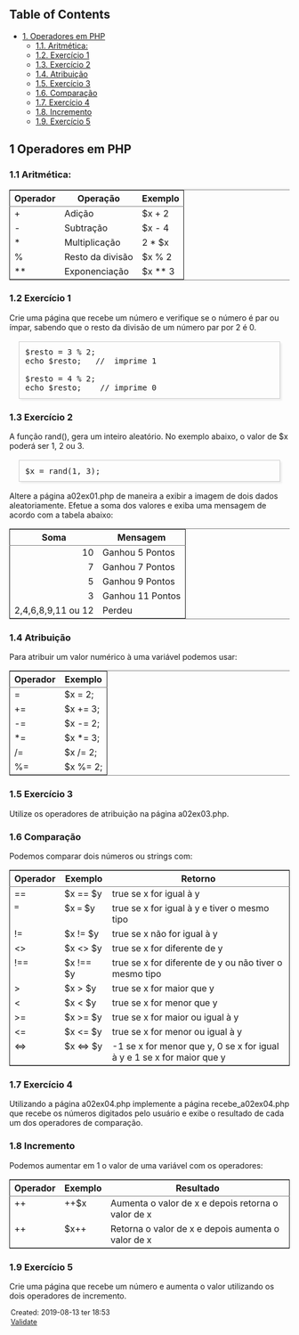 <?xml version="1.0" encoding="utf-8"?>
<!DOCTYPE html PUBLIC "-//W3C//DTD XHTML 1.0 Strict//EN"
"http://www.w3.org/TR/xhtml1/DTD/xhtml1-strict.dtd">
<html xmlns="http://www.w3.org/1999/xhtml" lang="en" xml:lang="en">
<head>
<!-- 2019-08-13 ter 18:53 -->
<meta http-equiv="Content-Type" content="text/html;charset=utf-8" />
<meta name="viewport" content="width=device-width, initial-scale=1" />
<title>&lrm;</title>
<meta name="generator" content="Org mode" />
<style type="text/css">
 <!--/*--><![CDATA[/*><!--*/
  .title  { text-align: center;
             margin-bottom: .2em; }
  .subtitle { text-align: center;
              font-size: medium;
              font-weight: bold;
              margin-top:0; }
  .todo   { font-family: monospace; color: red; }
  .done   { font-family: monospace; color: green; }
  .priority { font-family: monospace; color: orange; }
  .tag    { background-color: #eee; font-family: monospace;
            padding: 2px; font-size: 80%; font-weight: normal; }
  .timestamp { color: #bebebe; }
  .timestamp-kwd { color: #5f9ea0; }
  .org-right  { margin-left: auto; margin-right: 0px;  text-align: right; }
  .org-left   { margin-left: 0px;  margin-right: auto; text-align: left; }
  .org-center { margin-left: auto; margin-right: auto; text-align: center; }
  .underline { text-decoration: underline; }
  #postamble p, #preamble p { font-size: 90%; margin: .2em; }
  p.verse { margin-left: 3%; }
  pre {
    border: 1px solid #ccc;
    box-shadow: 3px 3px 3px #eee;
    padding: 8pt;
    font-family: monospace;
    overflow: auto;
    margin: 1.2em;
  }
  pre.src {
    position: relative;
    overflow: visible;
    padding-top: 1.2em;
  }
  pre.src:before {
    display: none;
    position: absolute;
    background-color: white;
    top: -10px;
    right: 10px;
    padding: 3px;
    border: 1px solid black;
  }
  pre.src:hover:before { display: inline;}
  /* Languages per Org manual */
  pre.src-asymptote:before { content: 'Asymptote'; }
  pre.src-awk:before { content: 'Awk'; }
  pre.src-C:before { content: 'C'; }
  /* pre.src-C++ doesn't work in CSS */
  pre.src-clojure:before { content: 'Clojure'; }
  pre.src-css:before { content: 'CSS'; }
  pre.src-D:before { content: 'D'; }
  pre.src-ditaa:before { content: 'ditaa'; }
  pre.src-dot:before { content: 'Graphviz'; }
  pre.src-calc:before { content: 'Emacs Calc'; }
  pre.src-emacs-lisp:before { content: 'Emacs Lisp'; }
  pre.src-fortran:before { content: 'Fortran'; }
  pre.src-gnuplot:before { content: 'gnuplot'; }
  pre.src-haskell:before { content: 'Haskell'; }
  pre.src-hledger:before { content: 'hledger'; }
  pre.src-java:before { content: 'Java'; }
  pre.src-js:before { content: 'Javascript'; }
  pre.src-latex:before { content: 'LaTeX'; }
  pre.src-ledger:before { content: 'Ledger'; }
  pre.src-lisp:before { content: 'Lisp'; }
  pre.src-lilypond:before { content: 'Lilypond'; }
  pre.src-lua:before { content: 'Lua'; }
  pre.src-matlab:before { content: 'MATLAB'; }
  pre.src-mscgen:before { content: 'Mscgen'; }
  pre.src-ocaml:before { content: 'Objective Caml'; }
  pre.src-octave:before { content: 'Octave'; }
  pre.src-org:before { content: 'Org mode'; }
  pre.src-oz:before { content: 'OZ'; }
  pre.src-plantuml:before { content: 'Plantuml'; }
  pre.src-processing:before { content: 'Processing.js'; }
  pre.src-python:before { content: 'Python'; }
  pre.src-R:before { content: 'R'; }
  pre.src-ruby:before { content: 'Ruby'; }
  pre.src-sass:before { content: 'Sass'; }
  pre.src-scheme:before { content: 'Scheme'; }
  pre.src-screen:before { content: 'Gnu Screen'; }
  pre.src-sed:before { content: 'Sed'; }
  pre.src-sh:before { content: 'shell'; }
  pre.src-sql:before { content: 'SQL'; }
  pre.src-sqlite:before { content: 'SQLite'; }
  /* additional languages in org.el's org-babel-load-languages alist */
  pre.src-forth:before { content: 'Forth'; }
  pre.src-io:before { content: 'IO'; }
  pre.src-J:before { content: 'J'; }
  pre.src-makefile:before { content: 'Makefile'; }
  pre.src-maxima:before { content: 'Maxima'; }
  pre.src-perl:before { content: 'Perl'; }
  pre.src-picolisp:before { content: 'Pico Lisp'; }
  pre.src-scala:before { content: 'Scala'; }
  pre.src-shell:before { content: 'Shell Script'; }
  pre.src-ebnf2ps:before { content: 'ebfn2ps'; }
  /* additional language identifiers per "defun org-babel-execute"
       in ob-*.el */
  pre.src-cpp:before  { content: 'C++'; }
  pre.src-abc:before  { content: 'ABC'; }
  pre.src-coq:before  { content: 'Coq'; }
  pre.src-groovy:before  { content: 'Groovy'; }
  /* additional language identifiers from org-babel-shell-names in
     ob-shell.el: ob-shell is the only babel language using a lambda to put
     the execution function name together. */
  pre.src-bash:before  { content: 'bash'; }
  pre.src-csh:before  { content: 'csh'; }
  pre.src-ash:before  { content: 'ash'; }
  pre.src-dash:before  { content: 'dash'; }
  pre.src-ksh:before  { content: 'ksh'; }
  pre.src-mksh:before  { content: 'mksh'; }
  pre.src-posh:before  { content: 'posh'; }
  /* Additional Emacs modes also supported by the LaTeX listings package */
  pre.src-ada:before { content: 'Ada'; }
  pre.src-asm:before { content: 'Assembler'; }
  pre.src-caml:before { content: 'Caml'; }
  pre.src-delphi:before { content: 'Delphi'; }
  pre.src-html:before { content: 'HTML'; }
  pre.src-idl:before { content: 'IDL'; }
  pre.src-mercury:before { content: 'Mercury'; }
  pre.src-metapost:before { content: 'MetaPost'; }
  pre.src-modula-2:before { content: 'Modula-2'; }
  pre.src-pascal:before { content: 'Pascal'; }
  pre.src-ps:before { content: 'PostScript'; }
  pre.src-prolog:before { content: 'Prolog'; }
  pre.src-simula:before { content: 'Simula'; }
  pre.src-tcl:before { content: 'tcl'; }
  pre.src-tex:before { content: 'TeX'; }
  pre.src-plain-tex:before { content: 'Plain TeX'; }
  pre.src-verilog:before { content: 'Verilog'; }
  pre.src-vhdl:before { content: 'VHDL'; }
  pre.src-xml:before { content: 'XML'; }
  pre.src-nxml:before { content: 'XML'; }
  /* add a generic configuration mode; LaTeX export needs an additional
     (add-to-list 'org-latex-listings-langs '(conf " ")) in .emacs */
  pre.src-conf:before { content: 'Configuration File'; }

  table { border-collapse:collapse; }
  caption.t-above { caption-side: top; }
  caption.t-bottom { caption-side: bottom; }
  td, th { vertical-align:top;  }
  th.org-right  { text-align: center;  }
  th.org-left   { text-align: center;   }
  th.org-center { text-align: center; }
  td.org-right  { text-align: right;  }
  td.org-left   { text-align: left;   }
  td.org-center { text-align: center; }
  dt { font-weight: bold; }
  .footpara { display: inline; }
  .footdef  { margin-bottom: 1em; }
  .figure { padding: 1em; }
  .figure p { text-align: center; }
  .inlinetask {
    padding: 10px;
    border: 2px solid gray;
    margin: 10px;
    background: #ffffcc;
  }
  #org-div-home-and-up
   { text-align: right; font-size: 70%; white-space: nowrap; }
  textarea { overflow-x: auto; }
  .linenr { font-size: smaller }
  .code-highlighted { background-color: #ffff00; }
  .org-info-js_info-navigation { border-style: none; }
  #org-info-js_console-label
    { font-size: 10px; font-weight: bold; white-space: nowrap; }
  .org-info-js_search-highlight
    { background-color: #ffff00; color: #000000; font-weight: bold; }
  .org-svg { width: 90%; }
  /*]]>*/-->
</style>
<script type="text/javascript">
/*
@licstart  The following is the entire license notice for the
JavaScript code in this tag.

Copyright (C) 2012-2019 Free Software Foundation, Inc.

The JavaScript code in this tag is free software: you can
redistribute it and/or modify it under the terms of the GNU
General Public License (GNU GPL) as published by the Free Software
Foundation, either version 3 of the License, or (at your option)
any later version.  The code is distributed WITHOUT ANY WARRANTY;
without even the implied warranty of MERCHANTABILITY or FITNESS
FOR A PARTICULAR PURPOSE.  See the GNU GPL for more details.

As additional permission under GNU GPL version 3 section 7, you
may distribute non-source (e.g., minimized or compacted) forms of
that code without the copy of the GNU GPL normally required by
section 4, provided you include this license notice and a URL
through which recipients can access the Corresponding Source.


@licend  The above is the entire license notice
for the JavaScript code in this tag.
*/
<!--/*--><![CDATA[/*><!--*/
 function CodeHighlightOn(elem, id)
 {
   var target = document.getElementById(id);
   if(null != target) {
     elem.cacheClassElem = elem.className;
     elem.cacheClassTarget = target.className;
     target.className = "code-highlighted";
     elem.className   = "code-highlighted";
   }
 }
 function CodeHighlightOff(elem, id)
 {
   var target = document.getElementById(id);
   if(elem.cacheClassElem)
     elem.className = elem.cacheClassElem;
   if(elem.cacheClassTarget)
     target.className = elem.cacheClassTarget;
 }
/*]]>*///-->
</script>
</head>
<body>
<div id="content">
<div id="table-of-contents">
<h2>Table of Contents</h2>
<div id="text-table-of-contents">
<ul>
<li><a href="#orgd04fcb2">1. Operadores em PHP</a>
<ul>
<li><a href="#org8d49eb2">1.1. Aritmética:</a></li>
<li><a href="#org3a89533">1.2. Exercício 1</a></li>
<li><a href="#org319e8e7">1.3. Exercício 2</a></li>
<li><a href="#org188b9c7">1.4. Atribuição</a></li>
<li><a href="#orge593253">1.5. Exercício 3</a></li>
<li><a href="#org2a02bc1">1.6. Comparação</a></li>
<li><a href="#org6efaefe">1.7. Exercício 4</a></li>
<li><a href="#org5e38b92">1.8. Incremento</a></li>
<li><a href="#orgb821798">1.9. Exercício 5</a></li>
</ul>
</li>
</ul>
</div>
</div>

<div id="outline-container-orgd04fcb2" class="outline-2">
<h2 id="orgd04fcb2"><span class="section-number-2">1</span> Operadores em PHP</h2>
<div class="outline-text-2" id="text-1">
</div>
<div id="outline-container-org8d49eb2" class="outline-3">
<h3 id="org8d49eb2"><span class="section-number-3">1.1</span> Aritmética:</h3>
<div class="outline-text-3" id="text-1-1">
<table border="2" cellspacing="0" cellpadding="6" rules="groups" frame="hsides">


<colgroup>
<col  class="org-left" />

<col  class="org-left" />

<col  class="org-left" />
</colgroup>
<thead>
<tr>
<th scope="col" class="org-left">Operador</th>
<th scope="col" class="org-left">Operação</th>
<th scope="col" class="org-left">Exemplo</th>
</tr>
</thead>
<tbody>
<tr>
<td class="org-left">+</td>
<td class="org-left">Adição</td>
<td class="org-left">$x + 2</td>
</tr>

<tr>
<td class="org-left">-</td>
<td class="org-left">Subtração</td>
<td class="org-left">$x - 4</td>
</tr>

<tr>
<td class="org-left">*</td>
<td class="org-left">Multiplicação</td>
<td class="org-left">2 * $x</td>
</tr>

<tr>
<td class="org-left">%</td>
<td class="org-left">Resto da divisão</td>
<td class="org-left">$x % 2</td>
</tr>

<tr>
<td class="org-left">**</td>
<td class="org-left">Exponenciação</td>
<td class="org-left">$x ** 3</td>
</tr>
</tbody>
</table>
</div>
</div>

<div id="outline-container-org3a89533" class="outline-3">
<h3 id="org3a89533"><span class="section-number-3">1.2</span> Exercício 1</h3>
<div class="outline-text-3" id="text-1-2">
<p>
Crie uma página que recebe um número e verifique se o número é par ou ímpar, 
sabendo que o resto da divisão de um número par por 2 é 0.
</p>

<pre class="example">
$resto = 3 % 2; 
echo $resto;   //  imprime 1

$resto = 4 % 2;
echo $resto;    // imprime 0
</pre>
</div>
</div>

<div id="outline-container-org319e8e7" class="outline-3">
<h3 id="org319e8e7"><span class="section-number-3">1.3</span> Exercício 2</h3>
<div class="outline-text-3" id="text-1-3">
<p>
A função rand(), gera um inteiro aleatório. No exemplo abaixo, o valor de $x poderá ser 1, 2 ou 3.
</p>

<pre class="example">
$x = rand(1, 3);
</pre>

<p>
Altere a página a02ex01.php de maneira a exibir a imagem de dois dados aleatoriamente. Efetue a soma dos valores e exiba uma mensagem de acordo com a tabela abaixo:
</p>

<table border="2" cellspacing="0" cellpadding="6" rules="groups" frame="hsides">


<colgroup>
<col  class="org-right" />

<col  class="org-left" />
</colgroup>
<thead>
<tr>
<th scope="col" class="org-right">Soma</th>
<th scope="col" class="org-left">Mensagem</th>
</tr>
</thead>
<tbody>
<tr>
<td class="org-right">10</td>
<td class="org-left">Ganhou 5 Pontos</td>
</tr>

<tr>
<td class="org-right">7</td>
<td class="org-left">Ganhou 7 Pontos</td>
</tr>

<tr>
<td class="org-right">5</td>
<td class="org-left">Ganhou 9 Pontos</td>
</tr>

<tr>
<td class="org-right">3</td>
<td class="org-left">Ganhou 11 Pontos</td>
</tr>

<tr>
<td class="org-right">2,4,6,8,9,11 ou 12</td>
<td class="org-left">Perdeu</td>
</tr>
</tbody>
</table>
</div>
</div>

<div id="outline-container-org188b9c7" class="outline-3">
<h3 id="org188b9c7"><span class="section-number-3">1.4</span> Atribuição</h3>
<div class="outline-text-3" id="text-1-4">
<p>
Para atribuir um valor numérico à uma variável podemos usar:
</p>

<table border="2" cellspacing="0" cellpadding="6" rules="groups" frame="hsides">


<colgroup>
<col  class="org-left" />

<col  class="org-left" />
</colgroup>
<thead>
<tr>
<th scope="col" class="org-left">Operador</th>
<th scope="col" class="org-left">Exemplo</th>
</tr>
</thead>
<tbody>
<tr>
<td class="org-left">=</td>
<td class="org-left">$x = 2;</td>
</tr>

<tr>
<td class="org-left">+=</td>
<td class="org-left">$x += 3;</td>
</tr>

<tr>
<td class="org-left">-=</td>
<td class="org-left">$x -= 2;</td>
</tr>

<tr>
<td class="org-left">*=</td>
<td class="org-left">$x *= 3;</td>
</tr>

<tr>
<td class="org-left">/=</td>
<td class="org-left">$x /= 2;</td>
</tr>

<tr>
<td class="org-left">%=</td>
<td class="org-left">$x %= 2;</td>
</tr>
</tbody>
</table>
</div>
</div>

<div id="outline-container-orge593253" class="outline-3">
<h3 id="orge593253"><span class="section-number-3">1.5</span> Exercício 3</h3>
<div class="outline-text-3" id="text-1-5">
<p>
Utilize os operadores de atribuição na página a02ex03.php.
</p>
</div>
</div>

<div id="outline-container-org2a02bc1" class="outline-3">
<h3 id="org2a02bc1"><span class="section-number-3">1.6</span> Comparação</h3>
<div class="outline-text-3" id="text-1-6">
<p>
Podemos comparar dois números ou strings com:
</p>

<table border="2" cellspacing="0" cellpadding="6" rules="groups" frame="hsides">


<colgroup>
<col  class="org-left" />

<col  class="org-left" />

<col  class="org-left" />
</colgroup>
<thead>
<tr>
<th scope="col" class="org-left">Operador</th>
<th scope="col" class="org-left">Exemplo</th>
<th scope="col" class="org-left">Retorno</th>
</tr>
</thead>
<tbody>
<tr>
<td class="org-left">==</td>
<td class="org-left">$x == $y</td>
<td class="org-left">true se x for igual à y</td>
</tr>

<tr>
<td class="org-left"><code>=</code></td>
<td class="org-left">$x <code>=</code> $y</td>
<td class="org-left">true se x for igual à y e tiver o mesmo tipo</td>
</tr>

<tr>
<td class="org-left">!=</td>
<td class="org-left">$x != $y</td>
<td class="org-left">true se x não for igual à y</td>
</tr>

<tr>
<td class="org-left">&lt;&gt;</td>
<td class="org-left">$x &lt;&gt; $y</td>
<td class="org-left">true se x for diferente de y</td>
</tr>

<tr>
<td class="org-left">!==</td>
<td class="org-left">$x !== $y</td>
<td class="org-left">true se x for diferente de y ou não tiver o mesmo tipo</td>
</tr>

<tr>
<td class="org-left">&gt;</td>
<td class="org-left">$x &gt; $y</td>
<td class="org-left">true se x for maior que y</td>
</tr>

<tr>
<td class="org-left">&lt;</td>
<td class="org-left">$x &lt; $y</td>
<td class="org-left">true se x for menor que y</td>
</tr>

<tr>
<td class="org-left">&gt;=</td>
<td class="org-left">$x &gt;= $y</td>
<td class="org-left">true se x for maior ou igual à y</td>
</tr>

<tr>
<td class="org-left">&lt;=</td>
<td class="org-left">$x &lt;= $y</td>
<td class="org-left">true se x for menor ou igual à y</td>
</tr>

<tr>
<td class="org-left">&lt;=&gt;</td>
<td class="org-left">$x &lt;=&gt; $y</td>
<td class="org-left">-1 se x for menor que y, 0 se x for igual à y e 1 se x for maior que y</td>
</tr>
</tbody>
</table>
</div>
</div>

<div id="outline-container-org6efaefe" class="outline-3">
<h3 id="org6efaefe"><span class="section-number-3">1.7</span> Exercício 4</h3>
<div class="outline-text-3" id="text-1-7">
<p>
Utilizando a página a02ex04.php implemente a página recebe_a02ex04.php que recebe os números digitados pelo usuário e exibe o resultado de cada um dos operadores de comparação.
</p>
</div>
</div>

<div id="outline-container-org5e38b92" class="outline-3">
<h3 id="org5e38b92"><span class="section-number-3">1.8</span> Incremento</h3>
<div class="outline-text-3" id="text-1-8">
<p>
Podemos aumentar em 1 o valor de uma variável com os operadores:
</p>

<table border="2" cellspacing="0" cellpadding="6" rules="groups" frame="hsides">


<colgroup>
<col  class="org-left" />

<col  class="org-left" />

<col  class="org-left" />
</colgroup>
<thead>
<tr>
<th scope="col" class="org-left">Operador</th>
<th scope="col" class="org-left">Exemplo</th>
<th scope="col" class="org-left">Resultado</th>
</tr>
</thead>
<tbody>
<tr>
<td class="org-left">++</td>
<td class="org-left">++$x</td>
<td class="org-left">Aumenta o valor de x e depois retorna o valor de x</td>
</tr>

<tr>
<td class="org-left">++</td>
<td class="org-left">$x++</td>
<td class="org-left">Retorna o valor de x e depois aumenta o valor de x</td>
</tr>
</tbody>
</table>
</div>
</div>

<div id="outline-container-orgb821798" class="outline-3">
<h3 id="orgb821798"><span class="section-number-3">1.9</span> Exercício 5</h3>
<div class="outline-text-3" id="text-1-9">
<p>
Crie uma página que recebe um número e aumenta o valor utilizando os dois operadores de incremento.
</p>
</div>
</div>
</div>
</div>
<div id="postamble" class="status">
<p class="date">Created: 2019-08-13 ter 18:53</p>
<p class="validation"><a href="http://validator.w3.org/check?uri=referer">Validate</a></p>
</div>
</body>
</html>

